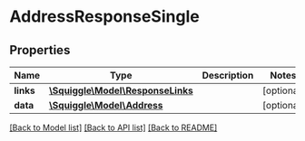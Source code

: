 # AddressResponseSingle

## Properties
Name | Type | Description | Notes
------------ | ------------- | ------------- | -------------
**links** | [**\Squiggle\Model\ResponseLinks**](ResponseLinks.md) |  | [optional] 
**data** | [**\Squiggle\Model\Address**](Address.md) |  | [optional] 

[[Back to Model list]](../README.md#documentation-for-models) [[Back to API list]](../README.md#documentation-for-api-endpoints) [[Back to README]](../README.md)


